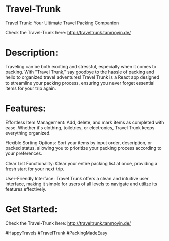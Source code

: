 # Travel-Trunk
Travel Trunk: Your Ultimate Travel Packing Companion

Check the Travel-Trunk here: http://traveltrunk.tanmoyin.de/

# Description:
Traveling can be both exciting and stressful, especially when it comes to packing. With "Travel Trunk," say goodbye to the hassle of packing and hello to organized travel adventures! Travel Trunk is a React app designed to streamline your packing process, ensuring you never forget essential items for your trip again.

# Features:

Effortless Item Management: Add, delete, and mark items as completed with ease. Whether it's clothing, toiletries, or electronics, Travel Trunk keeps everything organized.

Flexible Sorting Options: Sort your items by input order, description, or packed status, allowing you to prioritize your packing process according to your preferences.

Clear List Functionality: Clear your entire packing list at once, providing a fresh start for your next trip.

User-Friendly Interface: Travel Trunk offers a clean and intuitive user interface, making it simple for users of all levels to navigate and utilize its features effectively.

# Get Started:
  Check the Travel-Trunk here: http://traveltrunk.tanmoyin.de/

  #HappyTravels #TravelTrunk #PackingMadeEasy
